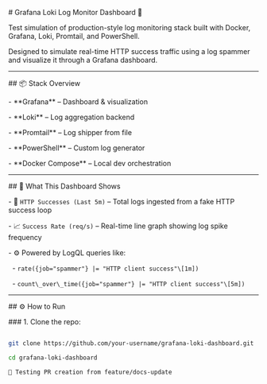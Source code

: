 \# Grafana Loki Log Monitor Dashboard 🚀



Test simulation of production-style log monitoring stack built with Docker, Grafana, Loki, Promtail, and PowerShell.  

Designed to simulate real-time HTTP success traffic using a log spammer and visualize it through a Grafana dashboard.



---



\## 📦 Stack Overview



\- \*\*Grafana\*\* – Dashboard \& visualization

\- \*\*Loki\*\* – Log aggregation backend

\- \*\*Promtail\*\* – Log shipper from file

\- \*\*PowerShell\*\* – Custom log generator

\- \*\*Docker Compose\*\* – Local dev orchestration



---



\## 🎯 What This Dashboard Shows



\- 🔢 `HTTP Successes (Last 5m)` – Total logs ingested from a fake HTTP success loop  

\- 📈 `Success Rate (req/s)` – Real-time line graph showing log spike frequency  

\- ⚙️ Powered by LogQL queries like:

&nbsp; - `rate({job="spammer"} |= "HTTP client success"\[1m])`

&nbsp; - `count\_over\_time({job="spammer"} |= "HTTP client success"\[5m])`



---



\## ⚙️ How to Run



\### 1. Clone the repo:

```bash

git clone https://github.com/your-username/grafana-loki-dashboard.git

cd grafana-loki-dashboard

🧪 Testing PR creation from feature/docs-update
